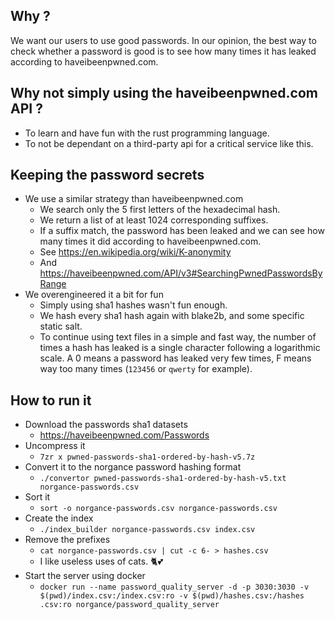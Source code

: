 
## Why ?

We want our users to use good passwords. In our opinion, the best way to check whether a password is good is to see how many times it has leaked according to haveibeenpwned.com.

## Why not simply using the haveibeenpwned.com API ?

 * To learn and have fun with the rust programming language.
 * To not be dependant on a third-party api for a critical service like this.

## Keeping the password secrets

 * We use a similar strategy than haveibeenpwned.com
   * We search only the 5 first letters of the hexadecimal hash.
   * We return a list of at least 1024 corresponding suffixes.
   * If a suffix match, the password has been leaked and we can see how many times it did according to haveibeenpwned.com.
   * See https://en.wikipedia.org/wiki/K-anonymity
   * And https://haveibeenpwned.com/API/v3#SearchingPwnedPasswordsByRange
 * We overengineered it a bit for fun
   * Simply using sha1 hashes wasn't fun enough.
   * We hash every sha1 hash again with blake2b, and some specific static salt.
   * To continue using text files in a simple and fast way, the number of times a hash has leaked is a single character following a logarithmic scale. A 0 means a password has leaked very few times, F means way too many times (`123456` or `qwerty` for example).

## How to run it

 * Download the passwords sha1 datasets
   * https://haveibeenpwned.com/Passwords
 * Uncompress it
   * `7zr x pwned-passwords-sha1-ordered-by-hash-v5.7z`
 * Convert it to the norgance password hashing format
   * `./convertor pwned-passwords-sha1-ordered-by-hash-v5.txt norgance-passwords.csv`
 * Sort it
   * `sort -o norgance-passwords.csv norgance-passwords.csv`
 * Create the index
   * `./index_builder norgance-passwords.csv index.csv`
 * Remove the prefixes
   * `cat norgance-passwords.csv | cut -c 6- > hashes.csv`
   * I like useless uses of cats. 🐈💕
 * Start the server using docker
   * `docker run --name password_quality_server -d -p 3030:3030 -v $(pwd)/index.csv:/index.csv:ro -v $(pwd)/hashes.csv:/hashes
.csv:ro norgance/password_quality_server`